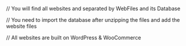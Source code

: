 // You will find all websites and separated by WebFiles and its Database 

// You need to import the database after unzipping the files and add the website files 

// All websites are built on WordPress & WooCommerce
